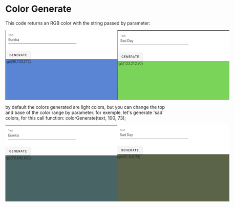 # Color Generate
This code returns an RGB color with the string passed by parameter:
<div style="display:flex;">
  <img src="/public/ex1.png" alt="exmple 1" width="350px"/>
  <img src="/public/ex2.png" alt="exmple 1" width="350px"/>
 </div>
 
 
by default the colors generated are light colors, but you can change the top and base of the color range by parameter.
for exemple, let's generate 'sad' colors, for this call function:
colorGenerate(text, 100, 73);

<div style="display:flex;">
  <img src="/public/ex3.png" alt="exmple 1" width="350px"/>
  <img src="/public/ex4.png" alt="exmple 1" width="350px"/>
 </div>
